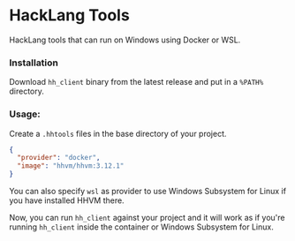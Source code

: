 # HackLang Tools
HackLang tools that can run on Windows using Docker or WSL.

### Installation
Download `hh_client` binary from the latest release and put in a `%PATH%` directory.

### Usage:
Create a `.hhtools` files in the base directory of your project.
```json
{
  "provider": "docker",
  "image": "hhvm/hhvm:3.12.1"
}
```
You can also specify `wsl` as provider to use Windows Subsystem for Linux if you have installed HHVM there.

Now, you can run `hh_client` against your project and it will work as if you're running `hh_client` inside the container or Windows Subsystem for Linux.
